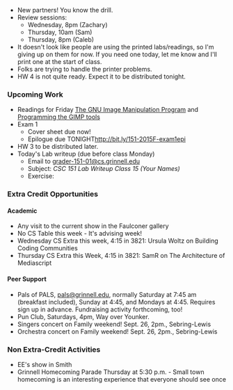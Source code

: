 * New partners!  You know the drill.
* Review sessions:
    * Wednesday, 8pm (Zachary)
    * Thursday, 10am (Sam)
    * Thursday, 8pm (Caleb)
* It doesn't look like people are using the printed labs/readings, so I'm
  giving up on them for now.  If you need one today, let me know and I'll
  print one at the start of class.
* Folks are trying to handle the printer problems.
* HW 4 is not quite ready.  Expect it to be distributed tonight.

### Upcoming Work

* Readings for Friday
  [The GNU Image Manipulation Program](../readings/gimp-reading.html) and
  [Programming the GIMP tools](../readings/gimp-tools-reading.html)
* Exam 1
    * Cover sheet due now!
    * Epilogue due TONIGHT<http://bit.ly/151-2015F-exam1epi>
* HW 3 to be distributed later.
* Today's Lab writeup (due before class Monday)
    * Email to <grader-151-01@cs.grinnell.edu> 
    * Subject: _CSC 151 Lab Writeup Class 15 (Your Names)_
    * Exercise: 

### Extra Credit Opportunities

#### Academic

* Any visit to the current show in the Faulconer gallery
* No CS Table this week - It's advising week!
* Wednesday CS Extra this week, 4:15 in 3821: Ursula Woltz on Building
  Coding Communities
* Thursday CS Extra this Week, 4:15 in 3821: SamR on The Architecture of
  Mediascript

#### Peer Support

* Pals of PALS, pals@grinnell.edu, normally Saturday at 7:45 am (breakfast
  included), Sunday at 4:45, and Mondays at 4:45.  Requires sign up in 
  advance.  Fundraising activity forthcoming, too!
* Pun Club, Saturdays, 4pm, Way over Younker.
* Singers concert on Family weekend!  Sept. 26, 2pm., Sebring-Lewis
* Orchestra concert on Family weekend!  Sept. 26, 2pm., Sebring-Lewis

### Non Extra-Credit Activities

* EE's show in Smith
* Grinnell Homecoming Parade Thursday at 5:30 p.m. - Small town homecoming
  is an interesting experience that everyone should see once
